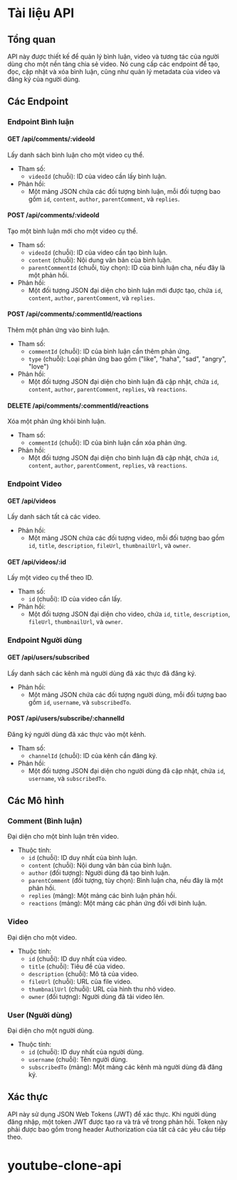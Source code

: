 # Tài liệu API

## Tổng quan

API này được thiết kế để quản lý bình luận, video và tương tác của người dùng cho một nền tảng chia sẻ video. Nó cung cấp các endpoint để tạo, đọc, cập nhật và xóa bình luận, cũng như quản lý metadata của video và đăng ký của người dùng.

## Các Endpoint

### Endpoint Bình luận

#### GET /api/comments/:videoId

Lấy danh sách bình luận cho một video cụ thể.

- Tham số:
  - `videoId` (chuỗi): ID của video cần lấy bình luận.
- Phản hồi:
  - Một mảng JSON chứa các đối tượng bình luận, mỗi đối tượng bao gồm `id`, `content`, `author`, `parentComment`, và `replies`.

#### POST /api/comments/:videoId

Tạo một bình luận mới cho một video cụ thể.

- Tham số:
  - `videoId` (chuỗi): ID của video cần tạo bình luận.
  - `content` (chuỗi): Nội dung văn bản của bình luận.
  - `parentCommentId` (chuỗi, tùy chọn): ID của bình luận cha, nếu đây là một phản hồi.
- Phản hồi:
  - Một đối tượng JSON đại diện cho bình luận mới được tạo, chứa `id`, `content`, `author`, `parentComment`, và `replies`.

#### POST /api/comments/:commentId/reactions

Thêm một phản ứng vào bình luận.

- Tham số:
  - `commentId` (chuỗi): ID của bình luận cần thêm phản ứng.
  - `type` (chuỗi): Loại phản ứng bao gồm ("like", "haha", "sad", "angry", "love")
- Phản hồi:
  - Một đối tượng JSON đại diện cho bình luận đã cập nhật, chứa `id`, `content`, `author`, `parentComment`, `replies`, và `reactions`.

#### DELETE /api/comments/:commentId/reactions

Xóa một phản ứng khỏi bình luận.

- Tham số:
  - `commentId` (chuỗi): ID của bình luận cần xóa phản ứng.
- Phản hồi:
  - Một đối tượng JSON đại diện cho bình luận đã cập nhật, chứa `id`, `content`, `author`, `parentComment`, `replies`, và `reactions`.

### Endpoint Video

#### GET /api/videos

Lấy danh sách tất cả các video.

- Phản hồi:
  - Một mảng JSON chứa các đối tượng video, mỗi đối tượng bao gồm `id`, `title`, `description`, `fileUrl`, `thumbnailUrl`, và `owner`.

#### GET /api/videos/:id

Lấy một video cụ thể theo ID.

- Tham số:
  - `id` (chuỗi): ID của video cần lấy.
- Phản hồi:
  - Một đối tượng JSON đại diện cho video, chứa `id`, `title`, `description`, `fileUrl`, `thumbnailUrl`, và `owner`.

### Endpoint Người dùng

#### GET /api/users/subscribed

Lấy danh sách các kênh mà người dùng đã xác thực đã đăng ký.

- Phản hồi:
  - Một mảng JSON chứa các đối tượng người dùng, mỗi đối tượng bao gồm `id`, `username`, và `subscribedTo`.

#### POST /api/users/subscribe/:channelId

Đăng ký người dùng đã xác thực vào một kênh.

- Tham số:
  - `channelId` (chuỗi): ID của kênh cần đăng ký.
- Phản hồi:
  - Một đối tượng JSON đại diện cho người dùng đã cập nhật, chứa `id`, `username`, và `subscribedTo`.

## Các Mô hình

### Comment (Bình luận)

Đại diện cho một bình luận trên video.

- Thuộc tính:
  - `id` (chuỗi): ID duy nhất của bình luận.
  - `content` (chuỗi): Nội dung văn bản của bình luận.
  - `author` (đối tượng): Người dùng đã tạo bình luận.
  - `parentComment` (đối tượng, tùy chọn): Bình luận cha, nếu đây là một phản hồi.
  - `replies` (mảng): Một mảng các bình luận phản hồi.
  - `reactions` (mảng): Một mảng các phản ứng đối với bình luận.

### Video

Đại diện cho một video.

- Thuộc tính:
  - `id` (chuỗi): ID duy nhất của video.
  - `title` (chuỗi): Tiêu đề của video.
  - `description` (chuỗi): Mô tả của video.
  - `fileUrl` (chuỗi): URL của file video.
  - `thumbnailUrl` (chuỗi): URL của hình thu nhỏ video.
  - `owner` (đối tượng): Người dùng đã tải video lên.

### User (Người dùng)

Đại diện cho một người dùng.

- Thuộc tính:
  - `id` (chuỗi): ID duy nhất của người dùng.
  - `username` (chuỗi): Tên người dùng.
  - `subscribedTo` (mảng): Một mảng các kênh mà người dùng đã đăng ký.

## Xác thực

API này sử dụng JSON Web Tokens (JWT) để xác thực. Khi người dùng đăng nhập, một token JWT được tạo ra và trả về trong phản hồi. Token này phải được bao gồm trong header Authorization của tất cả các yêu cầu tiếp theo.

# youtube-clone-api
